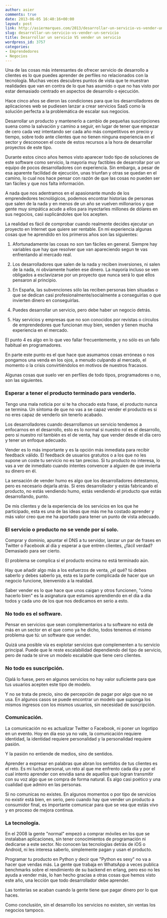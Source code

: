 ```yaml
---
author: asier
comments: true
date: 2013-06-05 16:40:16+00:00
layout: post
link: http://asiermarques.com/2013/desarrollar-un-servicio-vs-vender-un-servicio/
slug: desarrollar-un-servicio-vs-vender-un-servicio
title: Desarrollar un servicio VS vender un servicio
wordpress_id: 3757
categories:
- Emprendedores
- Negocios
---
```


Una de las cosas más interesantes de ofrecer servicio de desarrollo a clientes es lo que puedes aprender de perfiles no relacionados con la tecnología. Muchas veces descubres puntos de vista que te muestran realidades que van en contra de lo que has asumido o que no has visto por estar demasiado centrado en aspectos de desarrollo o ejecución.

Hace cinco años se dieron las condiciones para que los desarrolladores de aplicaciones web se pudiesen lanzar a crear servicios SaaS como la solución perfecta a la problemática de escalar sus negocios.

Desarrollar un producto y mantenerlo a cambio de pequeñas suscripciones suena como la salvación y camino a seguir, en lugar de tener que empezar de cero cada vez intentando ser cada año más competitivos en precio y tiempo, sobre todo ante clientes que no tienen ninguna experiencia en el sector y desconocen el coste de estos recursos a la hora de desarrollar proyectos de este tipo.

Durante estos cinco años hemos visto aparecer todo tipo de soluciones de este software como servicio, la mayoría muy factibles de desarrollar por un equipo de pocos desarrolladores con experiencia. Sin embargo, a pesar de esa aparente facilidad de ejecución, unas triunfan y otras se quedan en el camino, lo cual nos hace pensar con razón de que las cosas no pueden ser tan fáciles y que nos falta información.

A nada que nos adentramos en el apasionante mundo de los emprendedores tecnológicos, podemos encontrar historias de personas que salen de la nada y en menos de un año se vuelven millonarios y que gente muy simpática acude a ellos para inyectarles millones de dólares en sus negocios, casi suplicándoles que los acepten.

La realidad es fácil de comprobar cuando realmente decides ejecutar un proyecto en Internet que quiere ser rentable. En mi experiencia algunas cosas que he aprendido en los primeros años son las siguientes:



	
  1. Afortunadamente las cosas no son tan fáciles en general. Siempre hay variables que hay que resolver que van apareciendo segun te vas enfrentando al mercado real.

	
  2. Los desarrolladores que salen de la nada y reciben inversiones, ni salen de la nada, ni obviamente huelen ese dinero. La mayoría incluso se ven obligados a esclavizarse por un proyecto que nunca será lo que ellos pensaron al principio.

	
  3. En España, las subvenciones sólo las reciben personas bien situadas o que se dedican casi profesionalmente/socialmente a conseguirlas o que invierten dinero en conseguirlas.

	
  4. Puedes desarrollar un servicio, pero debe haber un negocio detrás.

	
  5. Hay servicios y empresas que no son conocidos por revistas o círculos de emprendedores que funcionan muy bien, venden y tienen mucha experiencia en el mercado.


El punto 4 es algo en lo que veo fallar frecuentemente, y no sólo es un fallo habitual en programadores.

En parte este punto es el que hace que asumamos cosas erróneas o nos pongamos una venda en los ojos, a menudo culpando al mercado, el momento o la crisis convirtiéndolos en motivos de nuestros fracasos.

Algunas cosas que suelo ver en perfiles de todo tipos, programadores o no, son las siguientes.


### Esperar a tener el producto terminado para venderlo.


Tengo una mala noticia por si te ha chocado esta frase, el producto nunca se termina. Un síntoma de que no vas a se capaz vender el producto es si no eres capaz de venderlo sin tenerlo acabado.

Los desarrolladores cuando desarrollamos un servicio tendemos a enfocarnos en el desarrollo, esto es lo normal si nuestro rol es el desarrollo, pero si nuestro rol también es el de venta, hay que vender desde el día cero y tener un enfoque adecuado.

Vender es lo más importante y es la opción más inmediata para recibir feedback válido. El feedback de usuarios gratuitos o a los que no les supone un coste tu servicio no es tan preciso. Si tu producto no interesa, lo vas a ver de inmediato cuando intentes convencer a alguien de que invierta su dinero en él.

La sensación de vender humo es algo que los desarrolladores detestamos, pero es necesario dejarla atrás. Si eres desarrollador y estás fabricando el producto, no estás vendiendo humo, estás vendiendo el producto que estás desarrollando, punto.

De mis clientes y de la experiencia de los servicios en los que he participado, esta es una de las ideas que más me ha costado aprender y más valor creo que me ha aportado para tener un punto de vista adecuado.


### El servicio o producto no se vende por sí solo.


Comprar y dominio, apuntar el DNS a tu servidor, lanzar un par de frases en Twitter o Facebook al día y esperar a que entren clientes, ¿fácil verdad? Demasiado para ser cierto.

El problema se complica si el producto encima no está terminado aún.

Hay que añadir algo más a los esfuerzos de venta, ¿el qué? tú debes saberlo y debes saberlo ya, esta es la parte complicada de hacer que un negocio funcione, bienvenido a la realidad.

Saber vender es lo que hace que unos caigan y otros funcionen, "cómo hacerlo bien" es la asignatura que estamos aprendiendo en el día a día todos y cada uno de los que nos dedicamos en serio a esto.


### No todo es el software.


Pensar en servicios que sean complementarios a tu software no está de más en un sector en el que como ya he dicho, todos tenemos el mismo problema que tú: un software que vender.

Quizá una posible vía es explotar servicios que complementen a tu servicio principal. Puede que le reste escalabilidad dependiendo del tipo de servicio, pero de nada te sirve un modelo escalable que tiene cero clientes.


### No todo es suscripción.


Ojalá lo fuese, pero en algunos servicios no hay valor suficiente para que tus usuarios acepten este tipo de modelo.

Y no se trata de precio, sino de percepción de pagar por algo que no se usa. En algunos casos se puede encontrar un modelo que suponga los mismos ingresos con los mismos usuarios, sin necesidad de suscripción.


### Comunicación.


La comunicación no es actualizar Twitter o Facebook, ni poner un logotipo en un evento. Hoy en día eso ya no vale, la comunicación requiere identidad, la identidad requiere personalidad y la personalidad requiere pasión.

Y la pasión no entiende de medios, sino de sentidos.

Aprender a expresar en palabras que abran los sentidos de tus clientes es el reto. Es mi lucha personal, un reto al que me enfrento cada día y por el cual intento aprender con envidia sana de aquellos que logran transmitir con su voz algo que se compra de forma natural. Es algo casi poético y una cualidad que admiro en las personas.

Si no comunicas no existes. En algunos momentos o por tipo de servicios no existir está bien, en serio, pero cuando hay que vender un producto a consumidor final, es importante comunicar para que se vea que estás vivo y en proceso de mejora continua.


### La tecnología.


En el 2008 la gente "normal" empezó a comprar móviles en los que se instalaban aplicaciones, sin tener conocimientos de programación ni dedicarse a este sector. No conocen las tecnologías detrás de iOS o Android, ni les interesa saberlo, simplemente pagan y usan el producto.

Programar tu producto en Python y decir que "Python es sexy" no va a hacer que vendas más. La gente que trabaja en WhatsApp a veces publica benchmarks sobre el rendimiento de su backend en erlang, pero eso no les ayuda a vender más, lo han hecho gracias a otras cosas que hemos visto este año, una lección que todo desarrollador debe aprender.

Las tonterías se acaban cuando la gente tiene que pagar dinero por lo que haces.

Como conclusión, sin el desarrollo los servicios no existen, sin ventas los negocios tampoco.
